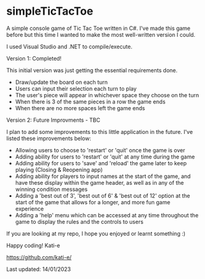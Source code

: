 # simpleTicTacToe

A simple console game of Tic Tac Toe written in C#. I've made this game before but this time I wanted to make the most well-written version I could.

I used Visual Studio and .NET to compile/execute.

Version 1: Completed!

This initial version was just getting the essential requirements done.
- Draw/update the board on each turn
- Users can input their selection each turn to play
- The user's piece will appear in whichever space they choose on the turn
- When there is 3 of the same pieces in a row the game ends
- When there are no more spaces left the game ends

Version 2: Future Improvments - TBC

I plan to add some improvements to this little application in the future. I've listed these improvements below:
- Allowing users to choose to 'restart' or 'quit' once the game is over
- Adding ability for users to 'restart' or 'quit' at any time during the game
- Adding ability for users to 'save' and 'reload' the game later to keep playing (Closing & Reopening app)
- Adding ability for players to input names at the start of the game, and have these display within the game header, as well as in any of the winning condition messages
- Adding a 'best out of 3', 'best out of 6' & 'best out of 12' option at the start of the game that allows for a longer, and more fun game experience
- Adding a 'help' menu which can be accessed at any time throughout the game to display the rules and the controls to users

If you are looking at my repo, I hope you enjoyed or learnt something :)

Happy coding! 
Kati-e

https://github.com/kati-e/

Last updated: 14/01/2023
